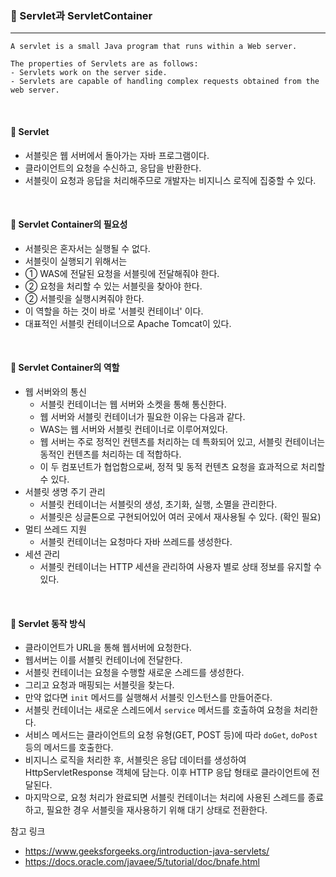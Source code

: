 ### 🔶 Servlet과 ServletContainer
---


```
A servlet is a small Java program that runs within a Web server.

The properties of Servlets are as follows:
- Servlets work on the server side.
- Servlets are capable of handling complex requests obtained from the web server.
```

<br>

#### 🔸 Servlet
- 서블릿은 웹 서버에서 돌아가는 자바 프로그램이다.
- 클라이언트의 요청을 수신하고, 응답을 반환한다.
- 서블릿이 요청과 응답을 처리해주므로 개발자는 비지니스 로직에 집중할 수 있다.

<br>

#### 🔸 Servlet Container의 필요성
- 서블릿은 혼자서는 실행될 수 없다.
- 서블릿이 실행되기 위해서는
- ① WAS에 전달된 요청을 서블릿에 전달해줘야 한다.
- ② 요청을 처리할 수 있는 서블릿을 찾아야 한다.
- ② 서블릿을 실행시켜줘야 한다.
- 이 역할을 하는 것이 바로 '서블릿 컨테이너' 이다.
- 대표적인 서블릿 컨테이너으로 Apache Tomcat이 있다.

<br>

#### 🔸 Servlet Container의 역할
- 웹 서버와의 통신
  - 서블릿 컨테이너는 웹 서버와 소켓을 통해 통신한다.
  - 웹 서버와 서블릿 컨테이너가 필요한 이유는 다음과 같다.
  - WAS는 웹 서버와 서블릿 컨테이너로 이루어져있다.
  - 웹 서버는 주로 정적인 컨텐츠를 처리하는 데 특화되어 있고, 서블릿 컨테이너는 동적인 컨텐츠를 처리하는 데 적합하다.
  - 이 두 컴포넌트가 협업함으로써, 정적 및 동적 컨텐츠 요청을 효과적으로 처리할 수 있다.
- 서블릿 생명 주기 관리
  - 서블릿 컨테이너는 서블릿의 생성, 초기화, 실행, 소멸을 관리한다.
  - 서블릿은 싱글톤으로 구현되어있어 여러 곳에서 재사용될 수 있다. (확인 필요)
- 멀티 쓰레드 지원
  - 서블릿 컨테이너는 요청마다 자바 쓰레드를 생성한다.
- 세션 관리
  - 서블릿 컨테이너는 HTTP 세션을 관리하여 사용자 별로 상태 정보를 유지할 수 있다.

<br>

#### 🔸 Servlet 동작 방식
- 클라이언트가 URL을 통해 웹서버에 요청한다.
- 웹서버는 이를 서블릿 컨테이너에 전달한다.
- 서블릿 컨테이너는 요청을 수행할 새로운 스레드를 생성한다.
- 그리고 요청과 매핑되는 서블릿을 찾는다.
- 만약 없다면 `init` 메서드를 실행해서 서블릿 인스턴스를 만들어준다.
- 서블릿 컨테이너는 새로운 스레드에서 `service` 메서드를 호출하여 요청을 처리한다.
- 서비스 메서드는 클라이언트의 요청 유형(GET, POST 등)에 따라 `doGet`, `doPost` 등의 메서드를 호출한다.
- 비지니스 로직을 처리한 후, 서블릿은 응답 데이터를 생성하여 HttpServletResponse 객체에 담는다. 이후 HTTP 응답 형태로 클라이언트에 전달된다.
- 마지막으로, 요청 처리가 완료되면 서블릿 컨테이너는 처리에 사용된 스레드를 종료하고, 필요한 경우 서블릿을 재사용하기 위해 대기 상태로 전환한다.

참고 링크
- https://www.geeksforgeeks.org/introduction-java-servlets/
- https://docs.oracle.com/javaee/5/tutorial/doc/bnafe.html
